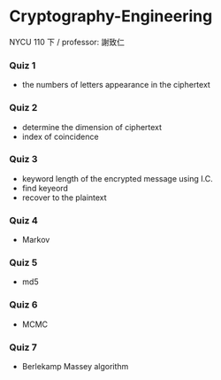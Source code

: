 # Cryptography-Engineering
NYCU 110 下 / professor: 謝致仁 

### Quiz 1
- the numbers of letters appearance in the ciphertext

### Quiz 2
- determine the dimension of ciphertext
- index of coincidence

### Quiz 3
- keyword length of the encrypted message using I.C.
- find keyeord
- recover to the plaintext

### Quiz 4
- Markov

### Quiz 5
- md5

### Quiz 6
- MCMC

### Quiz 7
- Berlekamp Massey algorithm


